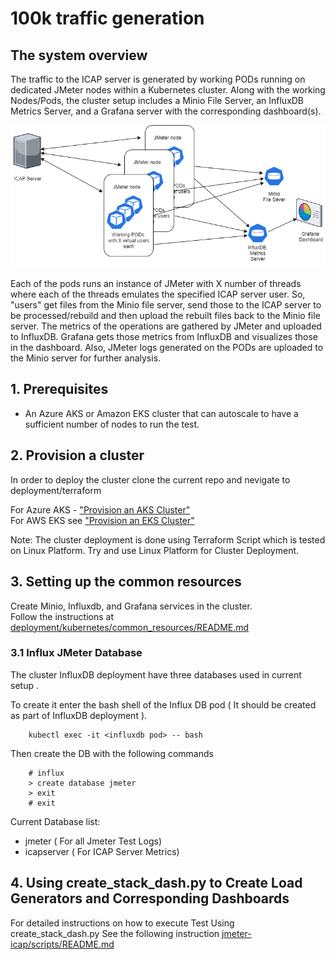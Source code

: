 # 100k traffic generation

## The system overview

The traffic to the ICAP server is generated by working PODs running on dedicated JMeter nodes within a Kubernetes cluster. Along with the working Nodes/Pods, the cluster setup includes a Minio File Server, an InfluxDB Metrics Server, and a Grafana server with the corresponding dashboard(s).

![traffic](jmeter-icap/instructions/pngs/jmeter-test.png)

Each of the pods runs an instance of JMeter with X number of threads where each of the threads emulates the specified ICAP server user. So, "users" get files from the Minio file server, send those to the ICAP server to be processed/rebuild and then upload the rebuilt files back to the Minio file server. The metrics of the operations are gathered by JMeter and uploaded to InfluxDB. Grafana gets those metrics from InfluxDB and visualizes those in the dashboard.
Also, JMeter logs generated on the PODs are uploaded to the Minio server for further analysis.

## 1. Prerequisites

- An Azure AKS or Amazon EKS cluster  that can autoscale to have a sufficient number of nodes to run the test.

## 2. Provision a cluster

In order to deploy the cluster clone the current repo and nevigate to deployment/terraform 

For Azure AKS - ["Provision an AKS Cluster"](deployment/terraform/aks/README.MD)<br/>
For AWS EKS see ["Provision an EKS Cluster"](deployment/terraform/eks/README.md)

Note: The cluster deployment is done using Terraform Script which is tested on Linux Platform. Try and use Linux Platform for Cluster Deployment.

## 3. Setting up the common resources
Create Minio, Influxdb, and Grafana services in the cluster.<br/>
Follow the instructions at [deployment/kubernetes/common_resources/README.md](deployment/kubernetes/common_resources/README.md)

### 3.1 Influx JMeter Database
The cluster InfluxDB deployment have three databases used in current setup .<br/>

To create it enter the bash shell of the Influx DB pod ( It should be created as part of InfluxDB deployment ).
```
    kubectl exec -it <influxdb pod> -- bash
```
Then create the DB with the following commands
```
    # influx
    > create database jmeter
    > exit
    # exit
```
Current Database list:
- jmeter ( For all Jmeter Test Logs)
- icapserver ( For ICAP Server Metrics)

## 4. Using create_stack_dash.py to Create Load Generators and Corresponding Dashboards
For detailed instructions on how to execute Test Using create_stack_dash.py  See the following instruction [jmeter-icap/scripts/README.md](jmeter-icap/scripts/README.md)
